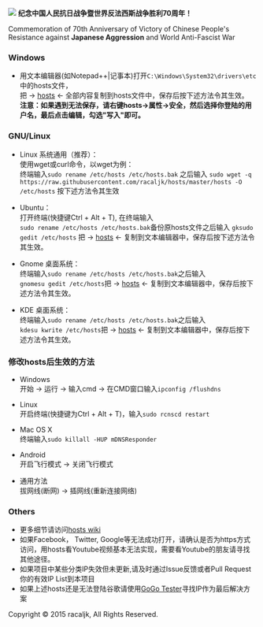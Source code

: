 ![](http://gb.cri.cn/mmsource/images/2015/04/07/nk20150401016.jpg)
**纪念中国人民抗日战争暨世界反法西斯战争胜利70周年！**

Commemoration of 70th Anniversary of Victory of Chinese People's Resistance against **Japanese Aggression** and World Anti-Fascist War

### Windows
* 用文本编辑器(如Notepad++|记事本)打开`C:\Windows\System32\drivers\etc`中的hosts文件，  
把 -> [hosts](https://raw.githubusercontent.com/racaljk/hosts/master/hosts) <- 全部内容复制到hosts文件中，保存后按下述方法令其生效。
<br>**注意：如果遇到无法保存，请右键hosts->属性->安全，然后选择你登陆的用户名，最后点击编辑，勾选"写入"即可。**

### GNU/Linux
* Linux 系统通用（推荐）：  
使用wget或curl命令，以wget为例：  
终端输入`sudo rename /etc/hosts /etc/hosts.bak`
之后输入
`sudo wget -q https://raw.githubusercontent.com/racaljk/hosts/master/hosts -O /etc/hosts`
按下述方法令其生效  

* Ubuntu：  
打开终端(快捷键Ctrl + Alt + T), 在终端输入  
`sudo rename /etc/hosts /etc/hosts.bak`备份原hosts文件之后输入
`gksudo gedit /etc/hosts`
把 -> [hosts](https://raw.githubusercontent.com/racaljk/hosts/master/hosts) <- 复制到文本编辑器中，保存后按下述方法令其生效。

* Gnome 桌面系统：  
终端输入`sudo rename /etc/hosts /etc/hosts.bak`之后输入  
`gnomesu gedit /etc/hosts`把 -> [hosts](https://raw.githubusercontent.com/racaljk/hosts/master/hosts) <- 复制到文本编辑器中，保存后按下述方法令其生效。

* KDE 桌面系统：  
终端输入`sudo rename /etc/hosts /etc/hosts.bak`之后输入  
`kdesu kwrite /etc/hosts`把 -> [hosts](https://raw.githubusercontent.com/racaljk/hosts/master/hosts) <- 复制到文本编辑器中，保存后按下述方法令其生效。

### 修改hosts后生效的方法
* Windows  
开始 -> 运行 -> 输入cmd -> 在CMD窗口输入`ipconfig /flushdns`
  
* Linux  
开启终端(快捷键为Ctrl + Alt + T)，输入`sudo rcnscd restart`
  
* Mac OS X  
终端输入`sudo killall -HUP mDNSResponder`
  
* Android  
开启飞行模式 -> 关闭飞行模式  
  
* 通用方法  
拔网线(断网) -> 插网线(重新连接网络)  
  
### Others
* 更多细节请访问[hosts wiki](https://github.com/racaljk/hosts/wiki)
* 如果Facebook， Twitter, Google等无法成功打开，请确认是否为https方式访问，用hosts看Youtube视频基本无法实现，需要看Youtube的朋友请寻找其他途径。
* 如果项目中某些分类IP失效但未更新,请及时通过Issue反馈或者Pull Request你的有效IP List到本项目
* 如果上述hosts还是无法登陆谷歌请使用[GoGo Tester](https://raw.githubusercontent.com/azzvx/gogotester/2.3/GoGo%20Tester/bin/Release/GoGo%20Tester.exe)寻找IP作为最后解决方案

Copyright © 2015 racaljk, All Rights Reserved.
